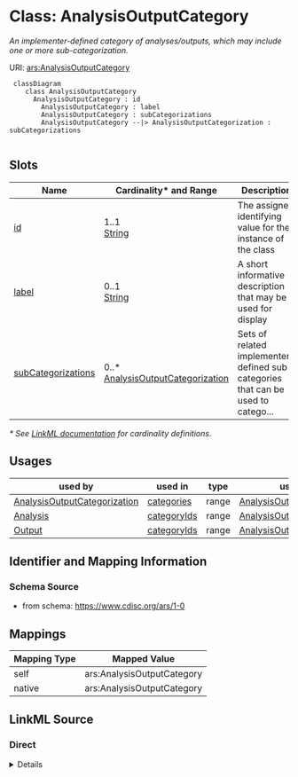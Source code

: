 # Class: AnalysisOutputCategory

_An implementer-defined category of analyses/outputs, which may include one or more sub-categorization._




URI: [ars:AnalysisOutputCategory](https://www.cdisc.org/ars/1-0/AnalysisOutputCategory)




```mermaid
 classDiagram
    class AnalysisOutputCategory
      AnalysisOutputCategory : id
        AnalysisOutputCategory : label
        AnalysisOutputCategory : subCategorizations
        AnalysisOutputCategory --|> AnalysisOutputCategorization : subCategorizations
        
```


<!-- no inheritance hierarchy -->


## Slots

| Name | Cardinality* and Range | Description | Inheritance |
| ---  | --- | --- | --- |
| [id](id.md) | 1..1 <br/> [String](String.md) | The assigned identifying value for the instance of the class | direct |
| [label](label.md) | 0..1 <br/> [String](String.md) | A short informative description that may be used for display | direct |
| [subCategorizations](subCategorizations.md) | 0..* <br/> [AnalysisOutputCategorization](AnalysisOutputCategorization.md) | Sets of related implementer-defined sub-categories that can be used to catego... | direct |

_* See [LinkML documentation](https://linkml.io/linkml/schemas/slots.html#slot-cardinality) for cardinality definitions._




## Usages

| used by | used in | type | used |
| ---  | --- | --- | --- |
| [AnalysisOutputCategorization](AnalysisOutputCategorization.md) | [categories](categories.md) | range | [AnalysisOutputCategory](AnalysisOutputCategory.md) |
| [Analysis](Analysis.md) | [categoryIds](categoryIds.md) | range | [AnalysisOutputCategory](AnalysisOutputCategory.md) |
| [Output](Output.md) | [categoryIds](categoryIds.md) | range | [AnalysisOutputCategory](AnalysisOutputCategory.md) |






## Identifier and Mapping Information







### Schema Source


* from schema: https://www.cdisc.org/ars/1-0





## Mappings

| Mapping Type | Mapped Value |
| ---  | ---  |
| self | ars:AnalysisOutputCategory |
| native | ars:AnalysisOutputCategory |





## LinkML Source

<!-- TODO: investigate https://stackoverflow.com/questions/37606292/how-to-create-tabbed-code-blocks-in-mkdocs-or-sphinx -->

### Direct

<details>
```yaml
name: AnalysisOutputCategory
description: An implementer-defined category of analyses/outputs, which may include
  one or more sub-categorization.
from_schema: https://www.cdisc.org/ars/1-0
rank: 1000
slots:
- id
- label
- subCategorizations

```
</details>

### Induced

<details>
```yaml
name: AnalysisOutputCategory
description: An implementer-defined category of analyses/outputs, which may include
  one or more sub-categorization.
from_schema: https://www.cdisc.org/ars/1-0
rank: 1000
attributes:
  id:
    name: id
    description: The assigned identifying value for the instance of the class.
    from_schema: https://www.cdisc.org/ars/1-0
    rank: 1000
    identifier: true
    alias: id
    owner: AnalysisOutputCategory
    domain_of:
    - ReportingEvent
    - ReferenceDocument
    - TerminologyExtension
    - SponsorTerm
    - AnalysisOutputCategorization
    - AnalysisOutputCategory
    - AnalysisSet
    - DataSubset
    - GroupingFactor
    - Group
    - AnalysisMethod
    - Operation
    - ReferencedOperationRelationship
    - Analysis
    - DisplaySubSection
    - Output
    - OutputDisplay
    range: string
    required: true
  label:
    name: label
    description: A short informative description that may be used for display.
    from_schema: https://www.cdisc.org/ars/1-0
    rank: 1000
    alias: label
    owner: AnalysisOutputCategory
    domain_of:
    - NamedObject
    - AnalysisOutputCategorization
    - AnalysisOutputCategory
    - AnalysisSet
    - DataSubset
    - GroupingFactor
    - Group
    - PageRef
    range: string
  subCategorizations:
    name: subCategorizations
    description: Sets of related implementer-defined sub-categories that can be used
      to categorize analyses or outputs.
    from_schema: https://www.cdisc.org/ars/1-0
    rank: 1000
    multivalued: true
    alias: subCategorizations
    owner: AnalysisOutputCategory
    domain_of:
    - AnalysisOutputCategory
    range: AnalysisOutputCategorization
    inlined: true
    inlined_as_list: true

```
</details>